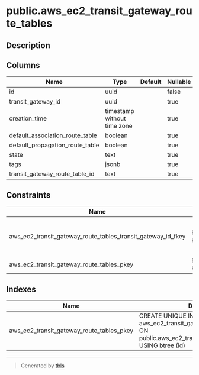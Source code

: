 # public.aws_ec2_transit_gateway_route_tables

## Description

## Columns

| Name | Type | Default | Nullable | Children | Parents | Comment |
| ---- | ---- | ------- | -------- | -------- | ------- | ------- |
| id | uuid |  | false |  |  |  |
| transit_gateway_id | uuid |  | true |  | [public.aws_ec2_transit_gateways](public.aws_ec2_transit_gateways.md) |  |
| creation_time | timestamp without time zone |  | true |  |  |  |
| default_association_route_table | boolean |  | true |  |  |  |
| default_propagation_route_table | boolean |  | true |  |  |  |
| state | text |  | true |  |  |  |
| tags | jsonb |  | true |  |  |  |
| transit_gateway_route_table_id | text |  | true |  |  |  |

## Constraints

| Name | Type | Definition |
| ---- | ---- | ---------- |
| aws_ec2_transit_gateway_route_tables_transit_gateway_id_fkey | FOREIGN KEY | FOREIGN KEY (transit_gateway_id) REFERENCES aws_ec2_transit_gateways(id) ON DELETE CASCADE |
| aws_ec2_transit_gateway_route_tables_pkey | PRIMARY KEY | PRIMARY KEY (id) |

## Indexes

| Name | Definition |
| ---- | ---------- |
| aws_ec2_transit_gateway_route_tables_pkey | CREATE UNIQUE INDEX aws_ec2_transit_gateway_route_tables_pkey ON public.aws_ec2_transit_gateway_route_tables USING btree (id) |

---

> Generated by [tbls](https://github.com/k1LoW/tbls)
